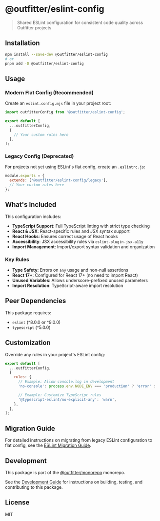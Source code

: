 # @outfitter/eslint-config

> Shared ESLint configuration for consistent code quality across Outfitter
> projects

## Installation

```bash
npm install --save-dev @outfitter/eslint-config
# or
pnpm add -D @outfitter/eslint-config
```

## Usage

### Modern Flat Config (Recommended)

Create an `eslint.config.mjs` file in your project root:

```javascript
import outfitterConfig from '@outfitter/eslint-config';

export default [
  ...outfitterConfig,
  {
    // Your custom rules here
  },
];
```

### Legacy Config (Deprecated)

For projects not yet using ESLint's flat config, create an `.eslintrc.js`:

```javascript
module.exports = {
  extends: ['@outfitter/eslint-config/legacy'],
  // Your custom rules here
};
```

## What's Included

This configuration includes:

- **TypeScript Support**: Full TypeScript linting with strict type checking
- **React & JSX**: React-specific rules and JSX syntax support
- **React Hooks**: Ensures correct usage of React hooks
- **Accessibility**: JSX accessibility rules via `eslint-plugin-jsx-a11y`
- **Import Management**: Import/export syntax validation and organization

### Key Rules

- **Type Safety**: Errors on `any` usage and non-null assertions
- **React 17+**: Configured for React 17+ (no need to import React)
- **Unused Variables**: Allows underscore-prefixed unused parameters
- **Import Resolution**: TypeScript-aware import resolution

## Peer Dependencies

This package requires:

- `eslint` (^8.0.0 or ^9.0.0)
- `typescript` (^5.0.0)

## Customization

Override any rules in your project's ESLint config:

```javascript
export default [
  ...outfitterConfig,
  {
    rules: {
      // Example: Allow console.log in development
      'no-console': process.env.NODE_ENV === 'production' ? 'error' : 'warn',

      // Example: Customize TypeScript rules
      '@typescript-eslint/no-explicit-any': 'warn',
    },
  },
];
```

## Migration Guide

For detailed instructions on migrating from legacy ESLint configuration to flat config, see the [ESLint Migration Guide](../../docs/migration/legacy-to-flat-config.md).

## Development

This package is part of the [@outfitter/monorepo](https://github.com/outfitter-dev/monorepo) monorepo.

See the [Development Guide](../../docs/contributing/development.md) for instructions on building, testing, and contributing to this package.

## License

MIT
